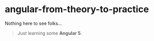 # angular-from-theory-to-practice

Nothing here to see folks...

> Just learning some **Angular 5**.
